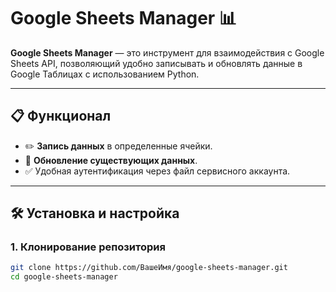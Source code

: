 # Google Sheets Manager 📊

**Google Sheets Manager** — это инструмент для взаимодействия с Google Sheets API, позволяющий удобно записывать и обновлять данные в Google Таблицах с использованием Python.

---

## 📋 Функционал

- ✏️ **Запись данных** в определенные ячейки.
- 🔄 **Обновление существующих данных**.
- ✅ Удобная аутентификация через файл сервисного аккаунта.

---

## 🛠 Установка и настройка

### 1. Клонирование репозитория
```bash
git clone https://github.com/ВашеИмя/google-sheets-manager.git
cd google-sheets-manager

